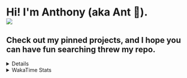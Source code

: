 <h1>Hi! I'm Anthony (aka Ant 🐜). &emsp; &emsp; &emsp; &nbsp;&nbsp;<img src="https://www.codewars.com/users/MakeMeSenpai/badges/large"> </h1>
<h2>Check out my pinned projects, and I hope you can have fun searching threw my repo.</h2>
<details>
  <summaryGithub Stats</summary>
  <br>
  <img src="https://github-readme-stats.vercel.app/api?username=MakeMeSenpai&count_private=true" />
</details>

<details>
  <summary>WakaTime Stats</summary>
  <br>
  <a href="https://wakatime.com"><img src="https://wakatime.com/share/@MakeMeSenpai/fdf9f48a-143b-4422-8c39-f21b5db308cd.png" max-height="50%" width="100%"/>
  <img src="https://wakatime.com/share/@MakeMeSenpai/bebcd8ab-45e1-4085-bc76-f8a92f8c8e51.svg" max-height="50%"/></a>
</details>
